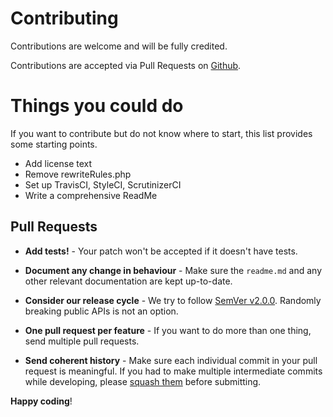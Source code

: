 # Contributing

Contributions are welcome and will be fully credited.

Contributions are accepted via Pull Requests on [Github](https://github.com/docty/demos).

# Things you could do
If you want to contribute but do not know where to start, this list provides some starting points.
- Add license text
- Remove rewriteRules.php
- Set up TravisCI, StyleCI, ScrutinizerCI
- Write a comprehensive ReadMe

## Pull Requests

- **Add tests!** - Your patch won't be accepted if it doesn't have tests.

- **Document any change in behaviour** - Make sure the `readme.md` and any other relevant documentation are kept up-to-date.

- **Consider our release cycle** - We try to follow [SemVer v2.0.0](http://semver.org/). Randomly breaking public APIs is not an option.

- **One pull request per feature** - If you want to do more than one thing, send multiple pull requests.

- **Send coherent history** - Make sure each individual commit in your pull request is meaningful. If you had to make multiple intermediate commits while developing, please [squash them](http://www.git-scm.com/book/en/v2/Git-Tools-Rewriting-History#Changing-Multiple-Commit-Messages) before submitting.


**Happy coding**!
